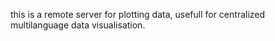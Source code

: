 this is a remote server for plotting data, usefull for centralized multilanguage data visualisation.
